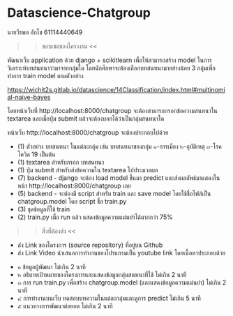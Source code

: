 # Datascience-Chatgroup
นายวีรพล อักโข 61114440649
>> ขอบเขตของโครงงาน <<

พัฒนาเว็บ application ด้วย django + scikitlearn เพื่อให้สามารถสร้าง model ในการวิเคราะห์บทสนทนาว่ามาจากกลุ่มใด
โดยนักศึกษาจะต้องเลือกบทสนทนามาอย่างน้อย 3 กลุ่มเพื่อทำการ train model ตามตัวอย่าง

https://wichit2s.gitlab.io/datascience/14Classification/index.html#multinomial-naive-bayes

โดยหน้าเว็บที่ http://localhost:8000/chatgroup จะต้องสามารถกรอกข้อความสนทนาใน textarea และเมื่อปุ่ม submit แล้วจะต้องบอกได้ว่าเป็นกลุ่มสนทนาใด

หน้าเว็บ http://localhost:8000/chatgroup จะต้องประกอบไปด้วย

* (1) ตัวอย่าง บทสนทนา ในแต่ละกลุ่ม เช่น บทสนทนาของกลุ่ม ๑-การเมือง ๒-อุบัติเหตุ ๓-โรคโควิด 19 เป็นต้น
* (1) textarea สำหรับกรอก บทสนทนา
* (1) ปุ่ม submit สำหรับส่งข้อความใน textarea ไปประมวลผล
* (7) backend - django จะต้อง load model ขึ้นมา predict และส่งผลลัพธ์มาแสดงในหน้า http://localhost:8000/chatgroup เลย
* (5) backend - จะต้องมี script สำหรับ train และ save model โดยใช้ชื่อไฟล์เป็น chatgroup.model โดย script ชื่อ train.py
* (3) ชุดข้อมูลที่ใช้ train
* (2) train.py เมื่อ run แล้ว แสดงข้อมูลความแม่นยำได้มากกว่า 75%

>> สิ่งที่ต้องส่ง <<

- ส่ง Link ของโครงการ (source repository) ที่อยู่บน Github
- ส่ง Link Video นำเสนอการทำงานของโปรแกรมเป็น youtube link โดยเนื้อหาประกอบด้วย
* ๑ ข้อมูลผู้พัฒนา ไม่เกิน 2 นาที
* ๒ อธิบายเป้าหมายของโครงการและแสดงข้อมูลกลุ่มสนทนาที่ใช้ ไม่เกิน 2 นาที
* ๓ การ run train.py เพื่อสร้าง chatgroup.model (และแสดงข้อมูลความแม่นยำ) ไม่เกิน 2 นาที
* ๔ การทำงานบนเว็บ ทดสอบบทความในแต่ละกลุ่มและดูการ predict ไม่เกิน 5 นาที
* ๕ แนวทางการพัฒนาต่อยอด ไม่เกิน 2 นาที
